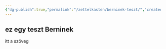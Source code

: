 ```yaml
---
{"dg-publish":true,"permalink":"/zettelkasten/berninek-teszt/","created":"2024-11-29T22:40:27.868+01:00","updated":"2024-11-29T22:40:53.646+01:00"}
---
```



## ez egy teszt Berninek

itt a szöveg

